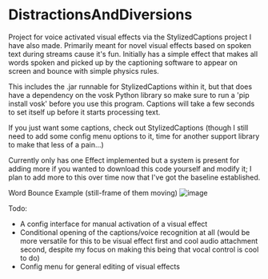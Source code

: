 # DistractionsAndDiversions
Project for voice activated visual effects via the StylizedCaptions project I have also made. Primarily meant for novel visual effects based on spoken text during streams cause it's fun. Initially has a simple effect that makes all words spoken and picked up by the captioning software to appear on screen and bounce with simple physics rules. 

This includes the .jar runnable for StylizedCaptions within it, but that does have a dependency on the vosk Python library so make sure to run a 'pip install vosk' before you use this program. Captions will take a few seconds to set itself up before it starts processing text.

If you just want some captions, check out StylizedCaptions (though I still need to add some config menu options to it, time for another support library to make that less of a pain...)

Currently only has one Effect implemented but a system is present for adding more if you wanted to download this code yourself and modify it; I plan to add more to this over time now that I've got the baseline established.

Word Bounce Example (still-frame of them moving)
![image](https://github.com/user-attachments/assets/6e8f9984-a665-4939-bf2a-50ac3624b4a9)


Todo:
 - A config interface for manual activation of a visual effect
 - Conditional opening of the captions/voice recognition at all (would be more versatile for this to be visual effect first and cool audio attachment second, despite my focus on making this being that vocal control is cool to do)
 - Config menu for general editing of visual effects
